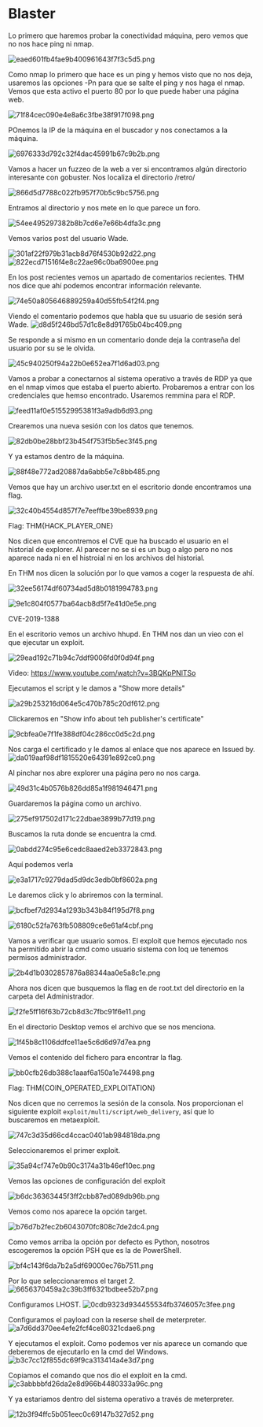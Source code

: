# Blaster

Lo primero que haremos probar la conectividad  máquina, pero vemos que no nos hace ping ni nmap. 

![eaed601fb4fae9b400961643f7f3c5d5.png](img/eaed601fb4fae9b400961643f7f3c5d5.png)

Como nmap lo primero que hace es un ping y hemos visto que no nos deja, usaremos las opciones -Pn para que se salte el ping y nos haga el nmap. Vemos que esta activo el puerto 80 por lo que puede haber una página web. 

![71f84cec090e4e8a6c3fbe38f917f098.png](img/71f84cec090e4e8a6c3fbe38f917f098.png)

POnemos la IP de la máquina en el buscador y nos conectamos a la máquina. 
 
 ![6976333d792c32f4dac45991b67c9b2b.png](img/6976333d792c32f4dac45991b67c9b2b.png)

 Vamos a hacer un fuzzeo de la web a ver si encontramos algún directorio interesante con gobuster. Nos localiza el directorio /retro/
 
![866d5d7788c022fb957f70b5c9bc5756.png](img/866d5d7788c022fb957f70b5c9bc5756.png)

Entramos al directorio y nos mete en lo que parece un foro.
 
![54ee495297382b8b7cd6e7e66b4dfa3c.png](img/54ee495297382b8b7cd6e7e66b4dfa3c.png)

Vemos varios post del usuario Wade. 
 
 ![301af22f979b31acb8d76f4530b92d22.png](img/301af22f979b31acb8d76f4530b92d22.png)
 ![822ecd71516f4e8c22ae96c0ba6900ee.png](img/822ecd71516f4e8c22ae96c0ba6900ee.png)
 
 En los post recientes vemos un apartado de comentarios recientes. THM nos dice que ahí podemos encontrar información relevante.
 
 ![74e50a805646889259a40d55fb54f2f4.png](img/74e50a805646889259a40d55fb54f2f4.png)
 
 Viendo el comentario podemos que habla que su usuario de sesión será Wade.
 ![d8d5f246bd57d1c8e8d91765b04bc409.png](img/d8d5f246bd57d1c8e8d91765b04bc409.png)

Se responde a si mismo en un comentario donde deja la contraseña del usuario por su se le olvida.

 ![45c940250f94a22b0e652ea7f1d6ad03.png](img/45c940250f94a22b0e652ea7f1d6ad03.png)

Vamos a probar a conectarnos al sistema operativo a través de RDP ya que en el nmap vimos que estaba el puerto abierto. Probaremos a entrar con los credenciales que hemso encontrado.
Usaremos remmina para el RDP.

![feed11af0e51552995381f3a9adb6d93.png](img/feed11af0e51552995381f3a9adb6d93.png)

Crearemos una nueva sesión con los datos que tenemos.

![82db0be28bbf23b454f753f5b5ec3f45.png](img/82db0be28bbf23b454f753f5b5ec3f45.png)

Y ya estamos dentro de la máquina.

![88f48e772ad20887da6abb5e7c8bb485.png](img/88f48e772ad20887da6abb5e7c8bb485.png)

Vemos que hay un archivo user.txt en el escritorio donde encontramos una flag.

![32c40b4554d857f7e7eeffbe39be8939.png](img/32c40b4554d857f7e7eeffbe39be8939.png)  

Flag: THM{HACK_PLAYER_ONE}

Nos dicen que encontremos el CVE que ha buscado el usuario en el historial de explorer. Al parecer no se si es un bug o algo pero no nos aparece nada ni en el histroial ni en los archivos del historial.

En THM nos dicen la solución por lo que vamos a coger la respuesta de ahí.

![32ee56174df60734ad5d8b0181994783.png](img/32ee56174df60734ad5d8b0181994783.png)

![9e1c804f0577ba64acb8d5f7e41d0e5e.png](img/9e1c804f0577ba64acb8d5f7e41d0e5e.png)

CVE-2019-1388

En el escritorio vemos un archivo hhupd. En THM nos dan un vieo con el que ejecutar un exploit.  

![29ead192c71b94c7ddf9006fd0f0d94f.png](img/29ead192c71b94c7ddf9006fd0f0d94f.png)

Video: https://www.youtube.com/watch?v=3BQKpPNlTSo

Ejecutamos el script y le damos a "Show more details"

![a29b253216d064e5c470b785c20df612.png](img/a29b253216d064e5c470b785c20df612.png)

Clickaremos en "Show info about teh publisher's certificate"

![9cbfea0e7f1fe388df04c286cc0d5c2d.png](img/9cbfea0e7f1fe388df04c286cc0d5c2d.png)

Nos carga el certificado y le damos al enlace que nos aparece en Issued by.
![da019aaf98df1815520e64391e892ce0.png](img/da019aaf98df1815520e64391e892ce0.png)

Al pinchar nos abre explorer una página pero no nos carga.

![49d31c4b0576b826dd85a1f981946471.png](img/49d31c4b0576b826dd85a1f981946471.png)

Guardaremos la página como un archivo.

![275ef917502d171c22dbae3899b77d19.png](img/275ef917502d171c22dbae3899b77d19.png)


Buscamos la ruta donde se encuentra la cmd.


![0abdd274c95e6cedc8aaed2eb3372843.png](img/0abdd274c95e6cedc8aaed2eb3372843.png)

Aquí podemos verla

![e3a1717c9279dad5d9dc3edb0bf8602a.png](img/e3a1717c9279dad5d9dc3edb0bf8602a.png)

Le daremos click y lo abriremos con la terminal.

![bcfbef7d2934a1293b343b84f195d7f8.png](img/bcfbef7d2934a1293b343b84f195d7f8.png)

![6180c52fa763fb508809ce6e61af4cbf.png](img/6180c52fa763fb508809ce6e61af4cbf.png)

Vamos a verificar que usuario somos. El exploit que hemos ejecutado nos ha permitido abrir la cmd como usuario sistema con loq ue tenemos permisos administrador.

![2b4d1b0302857876a88344aa0e5a8c1e.png](img/2b4d1b0302857876a88344aa0e5a8c1e.png)

Ahora nos dicen que busquemos la flag en de root.txt del directorio en la carpeta del Administrador.

![f2fe5ff16f63b72cb8d3c7fbc91f6e11.png](img/f2fe5ff16f63b72cb8d3c7fbc91f6e11.png)

En el directorio Desktop vemos el archivo que se nos menciona.

![1f45b8c1106ddfce11ae5c6d6d97d7ea.png](img/1f45b8c1106ddfce11ae5c6d6d97d7ea.png)

Vemos el contenido del fichero para encontrar la flag.

![bb0cfb26db388c1aaaf6a150a1e74498.png](img/bb0cfb26db388c1aaaf6a150a1e74498.png)

Flag: THM{COIN_OPERATED_EXPLOITATION}

Nos dicen que no cerremos la sesión de la consola. Nos proporcionan el siguiente exploit `exploit/multi/script/web_delivery`, así que lo buscaremos en metaexploit.

![747c3d35d66cd4ccac0401ab984818da.png](img/747c3d35d66cd4ccac0401ab984818da.png)

Seleccionaremos el primer exploit.

![35a94cf747e0b90c3174a31b46ef10ec.png](img/35a94cf747e0b90c3174a31b46ef10ec.png)

Vemos las opciones de configuración del exploit

![b6dc36363445f3ff2cbb87ed089db96b.png](img/b6dc36363445f3ff2cbb87ed089db96b.png)

Vemos como nos aparece la opción target.

![b76d7b2fec2b6043070fc808c7de2dc4.png](img/b76d7b2fec2b6043070fc808c7de2dc4.png)

Como vemos arriba la opción por defecto es Python, nosotros escogeremos la opción PSH que es la de PowerShell.

![bf4c143f6da7b2a5df69000ec76b7511.png](img/bf4c143f6da7b2a5df69000ec76b7511.png)

Por lo que seleccionaremos el target 2.
![6656370459a2c39b3ff6321bdbee52b7.png](img/6656370459a2c39b3ff6321bdbee52b7.png)

Configuramos LHOST.
![0cdb9323d934455534fb3746057c3fee.png](img/0cdb9323d934455534fb3746057c3fee.png)

Configuramos el payload con la reserse shell de meterpreter.
![a7d6dd370ee4efe2fcf4ce80321cdae6.png](img/a7d6dd370ee4efe2fcf4ce80321cdae6.png)

Y ejecutamos el exploit. Como podemos ver nis aparece un comando que deberemos de ejecutarlo en la cmd del Windows.
![b3c7cc12f855dc69f9ca313414a4e3d7.png](img/b3c7cc12f855dc69f9ca313414a4e3d7.png)

Copiamos el comando que nos dio el exploit en la cmd.
![c3abbbbfd26da2e8d966b4480333a96c.png](img/c3abbbbfd26da2e8d966b4480333a96c.png)

Y ya estariamos dentro del sistema operativo a través de meterpreter. 

![12b3f94ffc5b051eec0c69147b327d52.png](img/12b3f94ffc5b051eec0c69147b327d52.png)
